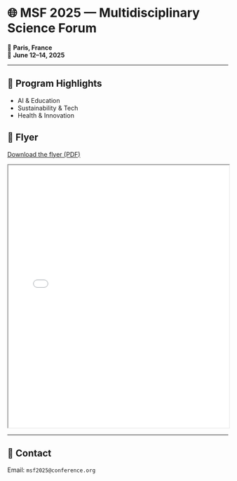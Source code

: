 # 🌐 MSF 2025 — Multidisciplinary Science Forum

📍 **Paris, France**  
📅 **June 12–14, 2025**

---

## 📝 Program Highlights
- AI & Education
- Sustainability & Tech
- Health & Innovation

## 📄 Flyer
[Download the flyer (PDF)](Affiche.pdf)

<iframe src="Affiche.pdf" width="100%" height="600px"></iframe>

---

## 📩 Contact
Email: `msf2025@conference.org`

